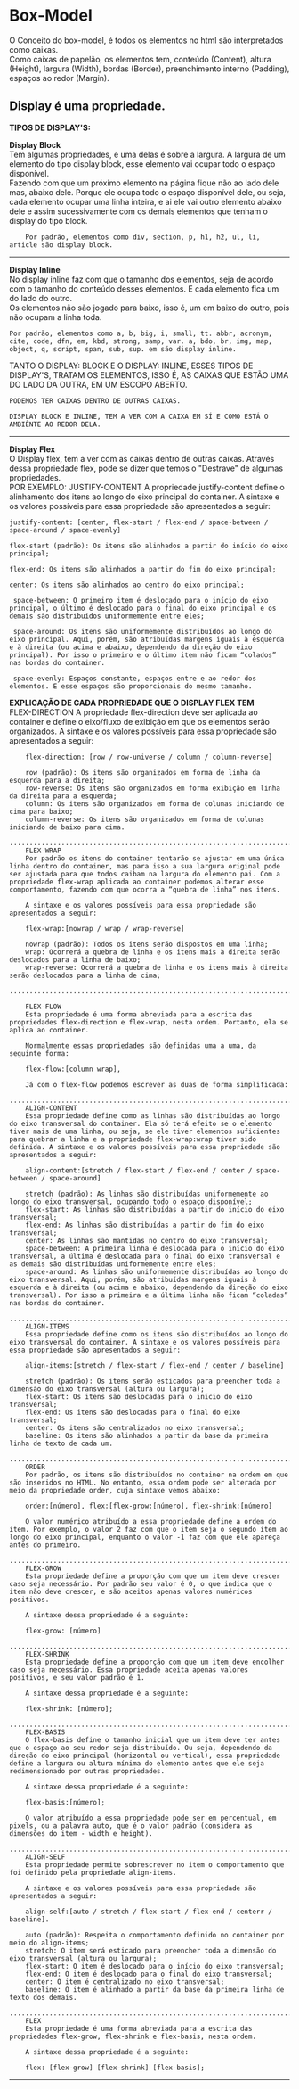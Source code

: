 # Box-Model
O Conceito do box-model, é todos os elementos no html são interpretados como caixas. <br> Como caixas de papelão, os elementos tem, conteúdo (Content), altura (Height), largura (Width), bordas (Border), preenchimento interno (Padding), espaços ao redor (Margin). 

**Display é uma propriedade.**
--------
**TIPOS DE DISPLAY'S:**

**Display Block** <br>
Tem algumas propriedades, e uma delas é sobre a largura. A largura de um elemento do tipo display block, esse elemento vai ocupar todo o espaço disponível. <br>
Fazendo com que um próximo elemento na página fique não ao lado dele mas, abaixo dele. Porque ele ocupa todo o espaço disponível dele, ou seja, cada elemento ocupar uma linha inteira, e ai ele vai outro elemento abaixo dele e assim sucessivamente com os demais elementos que tenham o display do tipo block.

        Por padrão, elementos como div, section, p, h1, h2, ul, li, article são display block. 
----
**Display Inline** <br>
No display inline faz com que o tamanho dos elementos, seja de acordo com o tamanho do conteúdo desses elementos. E cada elemento fica um do lado do outro. <br> Os elementos não são jogado para baixo, isso é, um em baixo do outro, pois não ocupam a linha toda. <br>

    Por padrão, elementos como a, b, big, i, small, tt. abbr, acronym, cite, code, dfn, em, kbd, strong, samp, var. a, bdo, br, img, map, object, q, script, span, sub, sup. em são display inline.     
TANTO O DISPLAY: BLOCK E O DISPLAY: INLINE, ESSES TIPOS DE DISPLAY'S, TRATAM OS ELEMENTOS, ISSO É, AS CAIXAS QUE ESTÃO UMA DO LADO DA OUTRA, EM UM ESCOPO ABERTO.

    PODEMOS TER CAIXAS DENTRO DE OUTRAS CAIXAS.

    DISPLAY BLOCK E INLINE, TEM A VER COM A CAIXA EM SÍ E COMO ESTÁ O AMBIÊNTE AO REDOR DELA.

---
**Display Flex** <br>
O Display flex, tem a ver com as caixas dentro de outras caixas.
Através dessa propriedade flex, pode se dizer que temos o "Destrave" de algumas propriedades. <br>
POR EXEMPLO: 
        JUSTIFY-CONTENT
        A propriedade justify-content define o alinhamento dos itens ao longo do eixo principal do container. A sintaxe e os valores possíveis para essa propriedade são apresentados a seguir:

    justify-content: [center, flex-start / flex-end / space-between / space-around / space-evenly] 

    flex-start (padrão): Os itens são alinhados a partir do início do eixo principal;

    flex-end: Os itens são alinhados a partir do fim do eixo principal;

    center: Os itens são alinhados ao centro do eixo principal;

     space-between: O primeiro item é deslocado para o início do eixo principal, o último é deslocado para o final do eixo principal e os demais são distribuídos uniformemente entre eles;

     space-around: Os itens são uniformemente distribuídos ao longo do eixo principal. Aqui, porém, são atribuídas margens iguais à esquerda e à direita (ou acima e abaixo, dependendo da direção do eixo principal). Por isso o primeiro e o último item não ficam “colados” nas bordas do container.

     space-evenly: Espaços constante, espaços entre e ao redor dos elementos. E esse espaços são proporcionais do mesmo tamanho.


**EXPLICAÇÃO DE CADA PROPRIEDADE QUE O DISPLAY FLEX TEM** <br>
FLEX-DIRECTION
        A propriedade flex-direction deve ser aplicada ao container e define o eixo/fluxo de exibição em que os elementos serão organizados. A sintaxe e os valores possíveis para essa propriedade são apresentados a seguir:

        flex-direction: [row / row-universe / column / column-reverse] 

        row (padrão): Os itens são organizados em forma de linha da esquerda para a direita;
        row-reverse: Os itens são organizados em forma exibição em linha da direita para a esquerda;
        column: Os itens são organizados em forma de colunas iniciando de cima para baixo;
        column-reverse: Os itens são organizados em forma de colunas iniciando de baixo para cima.
        ..............................................................................................................
        FLEX-WRAP
        Por padrão os itens do container tentarão se ajustar em uma única linha dentro do container, mas para isso a sua largura original pode ser ajustada para que todos caibam na largura do elemento pai. Com a propriedade flex-wrap aplicada ao container podemos alterar esse comportamento, fazendo com que ocorra a “quebra de linha” nos itens.

        A sintaxe e os valores possíveis para essa propriedade são apresentados a seguir:   

        flex-wrap:[nowrap / wrap / wrap-reverse]

        nowrap (padrão): Todos os itens serão dispostos em uma linha;
        wrap: Ocorrerá a quebra de linha e os itens mais à direita serão deslocados para a linha de baixo;
        wrap-reverse: Ocorrerá a quebra de linha e os itens mais à direita serão deslocados para a linha de cima;
        ..............................................................................................................

        FLEX-FLOW
        Esta propriedade é uma forma abreviada para a escrita das propriedades flex-direction e flex-wrap, nesta ordem. Portanto, ela se aplica ao container.

        Normalmente essas propriedades são definidas uma a uma, da seguinte forma:

        flex-flow:[column wrap], 
        
        Já com o flex-flow podemos escrever as duas de forma simplificada:
        ..............................................................................................................
        ALIGN-CONTENT
        Essa propriedade define como as linhas são distribuídas ao longo do eixo transversal do container. Ela só terá efeito se o elemento tiver mais de uma linha, ou seja, se ele tiver elementos suficientes para quebrar a linha e a propriedade flex-wrap:wrap tiver sido definida. A sintaxe e os valores possíveis para essa propriedade são apresentados a seguir:

        align-content:[stretch / flex-start / flex-end / center / space-between / space-around] 

        stretch (padrão): As linhas são distribuídas uniformemente ao longo do eixo transversal, ocupando todo o espaço disponível;
        flex-start: As linhas são distribuídas a partir do início do eixo transversal;
        flex-end: As linhas são distribuídas a partir do fim do eixo transversal;
        center: As linhas são mantidas no centro do eixo transversal;
        space-between: A primeira linha é deslocada para o início do eixo transversal, a última é deslocada para o final do eixo transversal e as demais são distribuídas uniformemente entre eles;
        space-around: As linhas são uniformemente distribuídas ao longo do eixo transversal. Aqui, porém, são atribuídas margens iguais à esquerda e à direita (ou acima e abaixo, dependendo da direção do eixo transversal). Por isso a primeira e a última linha não ficam “coladas” nas bordas do container.
        ..............................................................................................................
        ALIGN-ITEMS
        Essa propriedade define como os itens são distribuídos ao longo do eixo transversal do container. A sintaxe e os valores possíveis para essa propriedade são apresentados a seguir:

        align-items:[stretch / flex-start / flex-end / center / baseline]

        stretch (padrão): Os itens serão esticados para preencher toda a dimensão do eixo transversal (altura ou largura);
        flex-start: Os itens são deslocadas para o início do eixo transversal;
        flex-end: Os itens são deslocadas para o final do eixo transversal;
        center: Os itens são centralizados no eixo transversal;
        baseline: Os itens são alinhados a partir da base da primeira linha de texto de cada um.
        ..............................................................................................................
        ORDER
        Por padrão, os itens são distribuídos no container na ordem em que são inseridos no HTML. No entanto, essa ordem pode ser alterada por meio da propriedade order, cuja sintaxe vemos abaixo:

        order:[número], flex:[flex-grow:[número], flex-shrink:[número]

        O valor numérico atribuído a essa propriedade define a ordem do item. Por exemplo, o valor 2 faz com que o item seja o segundo item ao longo do eixo principal, enquanto o valor -1 faz com que ele apareça antes do primeiro.
        ..............................................................................................................
        FLEX-GROW
        Esta propriedade define a proporção com que um item deve crescer caso seja necessário. Por padrão seu valor é 0, o que indica que o item não deve crescer, e são aceitos apenas valores numéricos positivos.

        A sintaxe dessa propriedade é a seguinte:
        
        flex-grow: [número]
        ..............................................................................................................
        FLEX-SHRINK
        Esta propriedade define a proporção com que um item deve encolher caso seja necessário. Essa propriedade aceita apenas valores positivos, e seu valor padrão é 1.

        A sintaxe dessa propriedade é a seguinte:

        flex-shrink: [número];
        ..............................................................................................................
        FLEX-BASIS
        O flex-basis define o tamanho inicial que um item deve ter antes que o espaço ao seu redor seja distribuído. Ou seja, dependendo da direção do eixo principal (horizontal ou vertical), essa propriedade define a largura ou altura mínima do elemento antes que ele seja redimensionado por outras propriedades.

        A sintaxe dessa propriedade é a seguinte:

        flex-basis:[número];

        O valor atribuído a essa propriedade pode ser em percentual, em pixels, ou a palavra auto, que é o valor padrão (considera as dimensões do item - width e height).
        ..............................................................................................................
        ALIGN-SELF
        Esta propriedade permite sobrescrever no item o comportamento que foi definido pela propriedade align-items.

        A sintaxe e os valores possíveis para essa propriedade são apresentados a seguir:

        align-self:[auto / stretch / flex-start / flex-end / centerr / baseline].
        
        auto (padrão): Respeita o comportamento definido no container por meio do align-items;
        stretch: O item será esticado para preencher toda a dimensão do eixo transversal (altura ou largura);
        flex-start: O item é deslocado para o início do eixo transversal;
        flex-end: O item é deslocado para o final do eixo transversal;
        center: O item é centralizado no eixo transversal;
        baseline: O item é alinhado a partir da base da primeira linha de texto dos demais.
        ..............................................................................................................
        FLEX
        Esta propriedade é uma forma abreviada para a escrita das propriedades flex-grow, flex-shrink e flex-basis, nesta ordem.

        A sintaxe dessa propriedade é a seguinte:

        flex: [flex-grow] [flex-shrink] [flex-basis];

---



